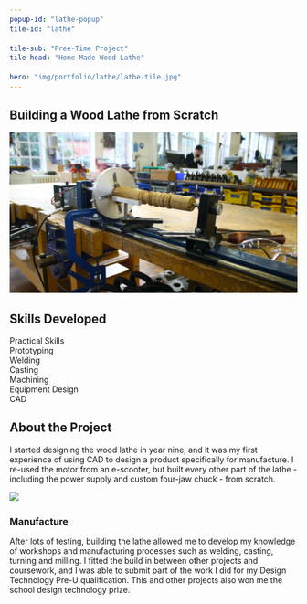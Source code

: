 ```yaml
---
popup-id: "lathe-popup"
tile-id: "lathe"

tile-sub: "Free-Time Project"
tile-head: "Home-Made Wood Lathe"

hero: "img/portfolio/lathe/lathe-tile.jpg"
---
```


<popup-box>
    <div class="popup-navbar">
        <h2>Building a Wood Lathe from Scratch</h2>
    </div>
    <img src="img/portfolio/lathe/lathe-main.JPG" class="popup-main-img">
    <h2>Skills Developed</h2>
    <div class="pill">Practical Skills</div><div class="pill">Prototyping</div><div class="pill">Welding</div><div class="pill">Casting</div><div class="pill">Machining</div><div class="pill">Equipment Design</div><div class="pill">CAD</div>
    <h2>About the Project</h2>
    <p>I started designing the wood lathe in year nine, and it was my first experience of using CAD to design a product specifically for manufacture. I re-used the motor from an e-scooter, but built every other part of the lathe - including the power supply and custom four-jaw chuck - from scratch.</p>
    <img src="img/portfolio/lathe/lathe-render.png" style="width: 75%;">
    <h3>Manufacture</h3>
    <p>After lots of testing, building the lathe allowed me to develop my knowledge of workshops and manufacturing processes such as welding, casting, turning and milling. I fitted the build in between other projects and coursework, and I was able to submit part of the work I did for my Design Technology Pre-U qualification. This and other projects also won me the school design technology prize.</p>
    <br>
</popup-box>

